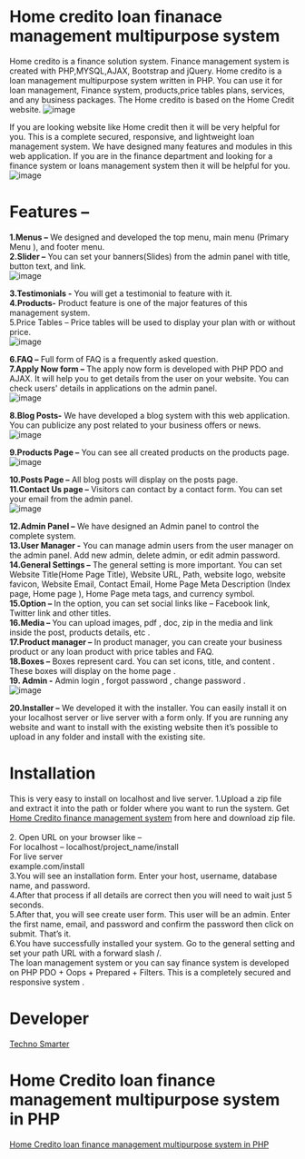 # Home credito loan finanace management multipurpose system
Home credito is a finance solution system. Finance management system is created with PHP,MYSQL,AJAX, Bootstrap and jQuery. 
Home credito is a loan management multipurpose system written in PHP. You can use it for loan management, Finance system,  products,price tables plans,
services, and any business packages. The Home credito is based on the Home Credit website. 
![image](https://user-images.githubusercontent.com/41726733/209430445-44bc704f-c6ab-4763-818f-bcc28ee120ef.png)

If you are looking website like Home credit then it will be very helpful for you. This is a complete secured, responsive, and lightweight loan management system.
We have designed many features and modules in this web application. 
If you are in the finance department and looking for a finance system or loans management system then it will be helpful for you.
![image](https://user-images.githubusercontent.com/41726733/209430464-ebd5553e-019d-4c98-a043-9ad70b0dbbd1.png)

# Features – 
<strong>1.Menus –</strong> We designed and developed the top menu, main menu (Primary Menu ), and footer menu. <br>
<strong>2.Slider –</strong> You can set your banners(Slides) from the admin panel with title, button text, and link. <br>
![image](https://user-images.githubusercontent.com/41726733/209430473-78532a72-efb1-4435-9b19-57ee0a637b43.png)

<strong> 3.Testimonials -</strong> You will get a testimonial to feature with it. <br>
<strong>4.Products-</strong> Product feature is one of the major features of this management system.<br>
5.Price Tables – Price tables will be used to display your plan with or without price.<br>
![image](https://user-images.githubusercontent.com/41726733/209430486-639fc41d-c214-467f-8afd-21d1ab441827.png)

 <strong>6.FAQ –</strong> Full form of FAQ is a frequently asked question. <br>
<strong>7.Apply Now form –</strong> The apply now form is developed with PHP PDO and AJAX. It will help you to get details from the user on your website. You can check users' details in applications on the admin panel. <br>
![image](https://user-images.githubusercontent.com/41726733/209430491-dcef7c28-6b99-4717-a85b-c0a0542a0420.png)

 <strong>8.Blog Posts-</strong> We have developed a blog system with this web application. You can publicize any post related to your business offers or news. <br>
 ![image](https://user-images.githubusercontent.com/41726733/209430496-83799ec3-b89c-4eb7-8906-d2abcc2c85ef.png)

 <strong>9.Products Page –</strong> You can see all created products on the products page. <br>
 ![image](https://user-images.githubusercontent.com/41726733/209430508-3f64f9ff-e239-4522-85da-00eb24923ec5.png)

 <strong>10.Posts Page –</strong> All blog posts will display on the posts page. <br>
<strong>11.Contact Us page –</strong> Visitors can contact by a contact form. You can set your email from the admin panel. <br>
![image](https://user-images.githubusercontent.com/41726733/209430513-cf0925a9-b262-4639-906c-268f33f5e311.png)

 <strong>12.Admin Panel –</strong> We have designed an Admin panel to control the complete system. <br>
 <strong>13.User Manager -</strong> You can manage admin users from the user manager on the admin panel. Add new admin, delete admin, or edit admin password. <br>
<strong>14.General Settings –</strong> The general setting is more important. You can set Website Title(Home Page Title), Website URL, Path, website logo, website favicon, Website Email, Contact Email, Home Page Meta Description (Index page, Home page ), Home Page meta tags, and currency symbol. <br>
<strong>15.Option –</strong> In the option, you can set social links like – Facebook link, Twitter link and other titles. <br>
<strong>16.Media – </strong> You can upload images, pdf , doc, zip in the media and link inside the post, products details, etc .<br>
<strong>17.Product manager –</strong> In product manager, you can create your business product or any loan product with price tables and FAQ.<br> 
<strong>18.Boxes –</strong> Boxes represent card. You can set icons, title, and content . These boxes will display on the home page . <br>
<strong>19. Admin -</strong>  Admin login , forgot password , change password . <br>
![image](https://user-images.githubusercontent.com/41726733/209430521-35ec93ee-f640-427c-ac44-4cf3eb175a92.png)

<strong>20.Installer –</strong> We developed it with the installer. You can easily install it on your localhost server or live server with a form only. If you are running any website and want to install with the existing website then it’s possible to upload in any folder and install with the existing site.<br> 
# Installation
This is very easy to install on localhost and live server. 
1.Upload a zip file and extract it into the path or folder where you want to run the system. 
Get <a href="https://technosmarter.com/item/home-credito-loan-finance-management-multipurpose-system-in-php">Home Credito finance management system</a> from here and download zip file.<br>  
2. Open URL on your browser like – <br>
For localhost – localhost/project_name/install<br> 
For live server <br>
example.com/install <br>
3.You will see an installation form. Enter your host, username, database name, and password.<br> 
4.After that process if all details are correct then you will need to wait just 5 seconds. <br>
5.After that, you will see create user form. This user will be an admin. Enter the first name, email, and password and confirm the password then click on submit. That’s it. <br>
6.You have successfully installed your system. Go to the general setting and set your path URL with a forward slash /. <br>
 The loan management system or you can say finance system is developed on PHP PDO + Oops + Prepared + Filters. This is a completely secured and responsive system .<br>
 # Developer 
 <a href="https://technosmarter.com">Techno Smarter </a>
 # Home Credito loan finance management multipurpose system in PHP
 <a href="https://technosmarter.com/item/home-credito-loan-finance-management-multipurpose-system-in-php">Home Credito loan finance management multipurpose system in PHP</a>
